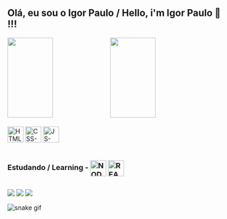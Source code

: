 ## Olá, eu sou o Igor Paulo / Hello, i'm Igor Paulo 👋 !!!
<!-- Status Section -->

<div> 
  <img height="180em" width="45%" src= "https://github-readme-stats-igorpssantana.vercel.app/api?username=igorpssantana&count_private=true&show_icons=true&theme=tokyonight"/>
  <img height="180em" width="45%" src= "https://github-readme-stats-igorpssantana.vercel.app/api?username=igorpssantana&layout=compact&theme=tokyonight"/>
</div>

<!-- Learning Section -->

<div style="display: inline_block"><br>
  <img alt="HTML-icon" align="center" height="36em" src="https://cdn.jsdelivr.net/gh/devicons/devicon/icons/html5/html5-original.svg" />
  
  <img alt="CSS-icon" align="center" height="36em" src="https://cdn.jsdelivr.net/gh/devicons/devicon/icons/css3/css3-original.svg" />
  
  <img alt="JS-icon" align="center" height="36em" src="https://cdn.jsdelivr.net/gh/devicons/devicon/icons/javascript/javascript-original.svg" />
</div>

<div style="display: inline_block"><br>
  <h3> Estudando / Learning - 
    <img alt="NODEJS-icon" align="center" height="36em" src="https://cdn.jsdelivr.net/gh/devicons/devicon/icons/nodejs/nodejs-original.svg" />
    <img alt="REACTJS-icon" align="center" height="36em" src="https://cdn.jsdelivr.net/gh/devicons/devicon/icons/react/react-original.svg" />
  </h3>
</div>
                
  
##
 
<!-- Contact-Me Section -->

<div style="display: inline_block">
    <a href="mailTo:igorpaulo450@gmail.com"> <img src="https://img.shields.io/badge/Gmail-D14836?style=for-the-badge&logo=gmail&logoColor=white" target="_blank"></a>
    <a href="https://instagram.com/igorpaulossantana" target="_blank"><img src="https://img.shields.io/badge/-Instagram-%23E4405F?style=for-the-badge&logo=instagram&logoColor=white" target="_blank"></a>
     <a href="https://www.linkedin.com/in/igor-paulo-360bba1b2/" target="_blank"><img src="https://img.shields.io/badge/-LinkedIn-%230077B5?style=for-the-badge&logo=linkedin&logoColor=white" target="_blank"></a>
</div>


![snake gif](https://github.com/igorpssantana/igorpssantana/blob/output/github-contribution-grid-snake.svg)

##





  

  
  
  
     







